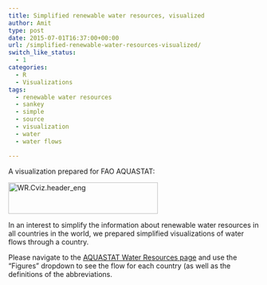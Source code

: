 ```yaml
---
title: Simplified renewable water resources, visualized
author: Amit
type: post
date: 2015-07-01T16:37:00+00:00
url: /simplified-renewable-water-resources-visualized/
switch_like_status:
  - 1
categories:
  - R
  - Visualizations
tags:
  - renewable water resources
  - sankey
  - simple
  - source
  - visualization
  - water
  - water flows

---
```

A visualization prepared for FAO AQUASTAT:

[<img class="alignnone size-medium wp-image-355" src="https://i0.wp.com/amitkohli.com/wp-content/uploads/2015/07/WR.Cviz_.header_eng.png?resize=300%2C63" alt="WR.Cviz.header_eng" width="300" height="63" srcset="https://i0.wp.com/amitkohli.com/wp-content/uploads/2015/07/WR.Cviz_.header_eng.png?resize=300%2C63 300w, https://i0.wp.com/amitkohli.com/wp-content/uploads/2015/07/WR.Cviz_.header_eng.png?resize=700%2C147 700w, https://i0.wp.com/amitkohli.com/wp-content/uploads/2015/07/WR.Cviz_.header_eng.png?w=731 731w" sizes="(max-width: 300px) 100vw, 300px" data-recalc-dims="1" />][1]

In an interest to simplify the information about renewable water resources in all countries in the world, we prepared simplified visualizations of water flows through a country.

Please navigate to the [AQUASTAT Water Resources page][2] and use the &#8220;Figures&#8221; dropdown to see the flow for each country (as well as the definitions of the abbreviations.

 [1]: https://i0.wp.com/amitkohli.com/wp-content/uploads/2015/07/WR.Cviz_.header_eng.png
 [2]: http://www.fao.org/nr/water/aquastat/water_res/index.stm#ab